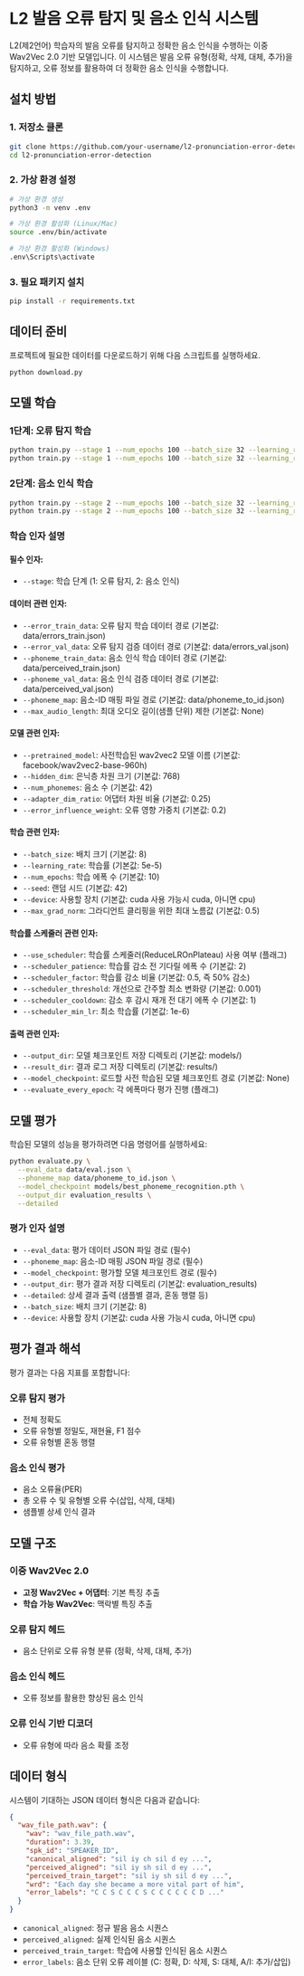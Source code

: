# L2 발음 오류 탐지 및 음소 인식 시스템

L2(제2언어) 학습자의 발음 오류를 탐지하고 정확한 음소 인식을 수행하는 이중 Wav2Vec 2.0 기반 모델입니다. 
이 시스템은 발음 오류 유형(정확, 삭제, 대체, 추가)을 탐지하고, 오류 정보를 활용하여 더 정확한 음소 인식을 수행합니다.

## 설치 방법

### 1. 저장소 클론
```bash
git clone https://github.com/your-username/l2-pronunciation-error-detection.git
cd l2-pronunciation-error-detection
```

### 2. 가상 환경 설정
```bash
# 가상 환경 생성
python3 -m venv .env

# 가상 환경 활성화 (Linux/Mac)
source .env/bin/activate

# 가상 환경 활성화 (Windows)
.env\Scripts\activate
```

### 3. 필요 패키지 설치
```bash
pip install -r requirements.txt
```

## 데이터 준비

프로젝트에 필요한 데이터를 다운로드하기 위해 다음 스크립트를 실행하세요.

```bash
python download.py
```

## 모델 학습

### 1단계: 오류 탐지 학습

```bash
python train.py --stage 1 --num_epochs 100 --batch_size 32 --learning_rate 4e-4 --use_scheduler
python train.py --stage 1 --num_epochs 100 --batch_size 32 --learning_rate 5e-5
```

### 2단계: 음소 인식 학습

```bash
python train.py --stage 2 --num_epochs 100 --batch_size 32 --learning_rate 4e-4 --model_checkpoint models/best_error_detection.pth --use_scheduler
python train.py --stage 2 --num_epochs 100 --batch_size 32 --learning_rate 5e-5 --model_checkpoint models/best_error_detection.pth
```

### 학습 인자 설명

#### 필수 인자:
- `--stage`: 학습 단계 (1: 오류 탐지, 2: 음소 인식)

#### 데이터 관련 인자:
- `--error_train_data`: 오류 탐지 학습 데이터 경로 (기본값: data/errors_train.json)
- `--error_val_data`: 오류 탐지 검증 데이터 경로 (기본값: data/errors_val.json)
- `--phoneme_train_data`: 음소 인식 학습 데이터 경로 (기본값: data/perceived_train.json)
- `--phoneme_val_data`: 음소 인식 검증 데이터 경로 (기본값: data/perceived_val.json)
- `--phoneme_map`: 음소-ID 매핑 파일 경로 (기본값: data/phoneme_to_id.json)
- `--max_audio_length`: 최대 오디오 길이(샘플 단위) 제한 (기본값: None)

#### 모델 관련 인자:
- `--pretrained_model`: 사전학습된 wav2vec2 모델 이름 (기본값: facebook/wav2vec2-base-960h)
- `--hidden_dim`: 은닉층 차원 크기 (기본값: 768)
- `--num_phonemes`: 음소 수 (기본값: 42)
- `--adapter_dim_ratio`: 어댑터 차원 비율 (기본값: 0.25)
- `--error_influence_weight`: 오류 영향 가중치 (기본값: 0.2)

#### 학습 관련 인자:
- `--batch_size`: 배치 크기 (기본값: 8)
- `--learning_rate`: 학습률 (기본값: 5e-5)
- `--num_epochs`: 학습 에폭 수 (기본값: 10)
- `--seed`: 랜덤 시드 (기본값: 42)
- `--device`: 사용할 장치 (기본값: cuda 사용 가능시 cuda, 아니면 cpu)
- `--max_grad_norm`: 그라디언트 클리핑을 위한 최대 노름값 (기본값: 0.5)

#### 학습률 스케줄러 관련 인자:
- `--use_scheduler`: 학습률 스케줄러(ReduceLROnPlateau) 사용 여부 (플래그)
- `--scheduler_patience`: 학습률 감소 전 기다릴 에폭 수 (기본값: 2)
- `--scheduler_factor`: 학습률 감소 비율 (기본값: 0.5, 즉 50% 감소)
- `--scheduler_threshold`: 개선으로 간주할 최소 변화량 (기본값: 0.001)
- `--scheduler_cooldown`: 감소 후 감시 재개 전 대기 에폭 수 (기본값: 1)
- `--scheduler_min_lr`: 최소 학습률 (기본값: 1e-6)

#### 출력 관련 인자:
- `--output_dir`: 모델 체크포인트 저장 디렉토리 (기본값: models/)
- `--result_dir`: 결과 로그 저장 디렉토리 (기본값: results/)
- `--model_checkpoint`: 로드할 사전 학습된 모델 체크포인트 경로 (기본값: None)
- `--evaluate_every_epoch`: 각 에폭마다 평가 진행 (플래그)

## 모델 평가

학습된 모델의 성능을 평가하려면 다음 명령어를 실행하세요:

```bash
python evaluate.py \
  --eval_data data/eval.json \
  --phoneme_map data/phoneme_to_id.json \
  --model_checkpoint models/best_phoneme_recognition.pth \
  --output_dir evaluation_results \
  --detailed
```

### 평가 인자 설명

- `--eval_data`: 평가 데이터 JSON 파일 경로 (필수)
- `--phoneme_map`: 음소-ID 매핑 JSON 파일 경로 (필수)
- `--model_checkpoint`: 평가할 모델 체크포인트 경로 (필수)
- `--output_dir`: 평가 결과 저장 디렉토리 (기본값: evaluation_results)
- `--detailed`: 상세 결과 출력 (샘플별 결과, 혼동 행렬 등)
- `--batch_size`: 배치 크기 (기본값: 8)
- `--device`: 사용할 장치 (기본값: cuda 사용 가능시 cuda, 아니면 cpu)

## 평가 결과 해석

평가 결과는 다음 지표를 포함합니다:

### 오류 탐지 평가
- 전체 정확도
- 오류 유형별 정밀도, 재현율, F1 점수
- 오류 유형별 혼동 행렬

### 음소 인식 평가
- 음소 오류율(PER)
- 총 오류 수 및 유형별 오류 수(삽입, 삭제, 대체)
- 샘플별 상세 인식 결과

## 모델 구조

### 이중 Wav2Vec 2.0
- **고정 Wav2Vec + 어댑터**: 기본 특징 추출
- **학습 가능 Wav2Vec**: 맥락별 특징 추출

### 오류 탐지 헤드
- 음소 단위로 오류 유형 분류 (정확, 삭제, 대체, 추가)

### 음소 인식 헤드
- 오류 정보를 활용한 향상된 음소 인식

### 오류 인식 기반 디코더
- 오류 유형에 따라 음소 확률 조정

## 데이터 형식

시스템이 기대하는 JSON 데이터 형식은 다음과 같습니다:

```json
{
  "wav_file_path.wav": {
    "wav": "wav_file_path.wav",
    "duration": 3.39,
    "spk_id": "SPEAKER_ID",
    "canonical_aligned": "sil iy ch sil d ey ...",
    "perceived_aligned": "sil iy sh sil d ey ...",
    "perceived_train_target": "sil iy sh sil d ey ...",
    "wrd": "Each day she became a more vital part of him",
    "error_labels": "C C S C C C S C C C C C C D ..."
  }
}
```

- `canonical_aligned`: 정규 발음 음소 시퀀스
- `perceived_aligned`: 실제 인식된 음소 시퀀스
- `perceived_train_target`: 학습에 사용할 인식된 음소 시퀀스
- `error_labels`: 음소 단위 오류 레이블 (C: 정확, D: 삭제, S: 대체, A/I: 추가/삽입)